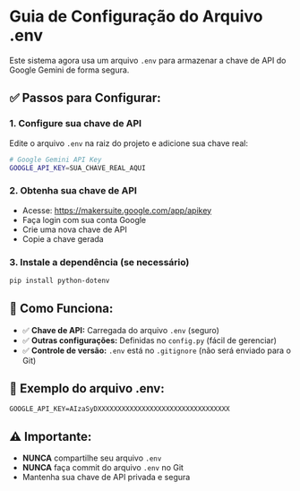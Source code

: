 # Guia de Configuração do Arquivo .env

Este sistema agora usa um arquivo `.env` para armazenar a chave de API do Google Gemini de forma segura.

## ✅ **Passos para Configurar:**

### 1. **Configure sua chave de API**
Edite o arquivo `.env` na raiz do projeto e adicione sua chave real:

```bash
# Google Gemini API Key
GOOGLE_API_KEY=SUA_CHAVE_REAL_AQUI
```

### 2. **Obtenha sua chave de API**
- Acesse: https://makersuite.google.com/app/apikey
- Faça login com sua conta Google
- Crie uma nova chave de API
- Copie a chave gerada

### 3. **Instale a dependência (se necessário)**
```bash
pip install python-dotenv
```

## 🔧 **Como Funciona:**

- ✅ **Chave de API:** Carregada do arquivo `.env` (seguro)
- ✅ **Outras configurações:** Definidas no `config.py` (fácil de gerenciar)
- ✅ **Controle de versão:** `.env` está no `.gitignore` (não será enviado para o Git)

## 📝 **Exemplo do arquivo .env:**

```
GOOGLE_API_KEY=AIzaSyDXXXXXXXXXXXXXXXXXXXXXXXXXXXXXXXXX
```

## ⚠️ **Importante:**
- **NUNCA** compartilhe seu arquivo `.env`
- **NUNCA** faça commit do arquivo `.env` no Git
- Mantenha sua chave de API privada e segura